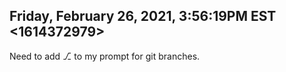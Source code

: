 ## Friday, February 26, 2021, 3:56:19PM EST <1614372979>

Need to add ⎇  to my prompt for git branches.


